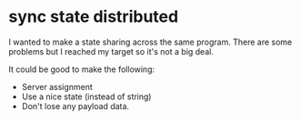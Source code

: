 # sync state distributed

I wanted to make a state sharing across the same program. There are some problems but I reached my target so it's not a big deal.

It could be good to make the following:

- Server assignment
- Use a nice state (instead of string)
- Don't lose any payload data.
